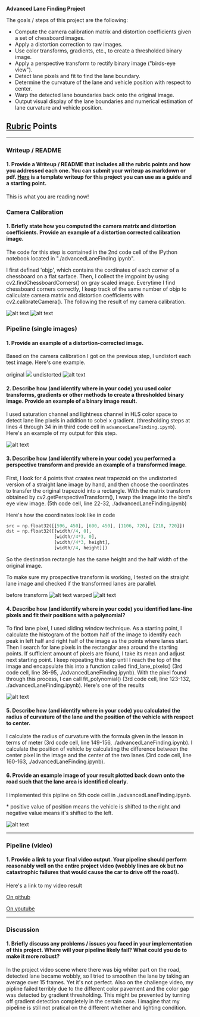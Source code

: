 
**Advanced Lane Finding Project**

The goals / steps of this project are the following:

* Compute the camera calibration matrix and distortion coefficients given a set of chessboard images.
* Apply a distortion correction to raw images.
* Use color transforms, gradients, etc., to create a thresholded binary image.
* Apply a perspective transform to rectify binary image ("birds-eye view").
* Detect lane pixels and fit to find the lane boundary.
* Determine the curvature of the lane and vehicle position with respect to center.
* Warp the detected lane boundaries back onto the original image.
* Output visual display of the lane boundaries and numerical estimation of lane curvature and vehicle position.

[//]: # (Image References)

[original]: ./output_images/camera_calib/original.jpg
[undistorted]: ./output_images/camera_calib/undistorted.jpg "Undistorted"
[test_original]: ./test_images/test2.jpg
[test_undistorted]: ./output_images/undist/test2.jpg "Road Transformed"
[image3]: ./output_images/sobel_s_channel/test2.jpg "Binary Example"
[before_warp]: ./output_images/sobel_s_channel/straight_lines2.jpg
[warped]: ./output_images/threshold_warped/straight_lines2.jpg
[lane_pixel]: ./output_images/lane_pixel/test2.jpg
[marked_lane]: ./output_images/marked_lane/test2.jpg
[video1]: ./project_video.mp4 "Video"

## [Rubric](https://review.udacity.com/#!/rubrics/571/view) Points
---

### Writeup / README

#### 1. Provide a Writeup / README that includes all the rubric points and how you addressed each one.  You can submit your writeup as markdown or pdf.  [Here](https://github.com/udacity/CarND-Advanced-Lane-Lines/blob/master/writeup_template.md) is a template writeup for this project you can use as a guide and a starting point.  

This is what you are reading now!

### Camera Calibration

#### 1. Briefly state how you computed the camera matrix and distortion coefficients. Provide an example of a distortion corrected calibration image.

The code for this step is contained in the 2nd code cell of the IPython notebook located in "./advancedLaneFinding.ipynb".  

I first defined 'objp', which contains the cordinates of each corner of a chessboard on a flat sarface. Then, I collect the imgpoint by using cv2.findChessboardCorners() on gray scaled image. Everytime I find chessboard corners correctly, I keep track of the same number of objp to caliculate camera matrix and distortion coefficients with cv2.calibrateCamera(). The following the result of my camera calibration.

![alt text][original]
![alt text][undistorted]

### Pipeline (single images)

#### 1. Provide an example of a distortion-corrected image.

Based on the camera calibration I got on the previous step, I undistort each test image.
Here's one example.

original
![][test_original]
undistorted
![alt text][test_undistorted]

#### 2. Describe how (and identify where in your code) you used color transforms, gradients or other methods to create a thresholded binary image.  Provide an example of a binary image result.

I used saturation channel and lightness channel in HLS color space to detect lane line pixels in addition to sobel x gradient.
(thresholding steps at lines 4 through 34 in in third code cell in `advancedLaneFinding.ipynb`).  Here's an example of my output for this step. 

![alt text][image3]

#### 3. Describe how (and identify where in your code) you performed a perspective transform and provide an example of a transformed image. 

First, I look for 4 points that craates neat trapezoid on the undistorted version of a straight lane image by hand, and then choose the coordinates to transfer the original trapezoid into a rectangle. With the matrix transform obtained by cv2.getPerspectiveTransform(), I warp the image into the bird's eye view image. (5th code cell, line 22-32, ./advancedLaneFinding.ipynb)

Here's how the coordinates look like in code

```python
src = np.float32([[596, 450], [690, 450], [1106, 720], [218, 720]])
dst = np.float32([[width//4, 0], 
                  [width//4*3, 0],
                  [width//4*3, height],
                  [width//4, height]])
```

So the destination rectangle has the same height and the half width of the original image.

To make sure my prospective transform is working, I tested on the straight lane image and checked if the transformed lanes are parallel.

before transform
![alt text][before_warp]
warped
![alt text][warped]

#### 4. Describe how (and identify where in your code) you identified lane-line pixels and fit their positions with a polynomial?

To find lane pixel, I used sliding window technique. As a starting point, I calculate the histogram of the bottom half of the image to identify each peak in left half and right half of the image as the points where lanes start. Then I search for lane pixels in the rectanglar area around the starting points. If sufficient amount of pixels are found, I take its mean and adjust next starting point. I keep repeating this step until I reach the top of the image and encapsulate this into a function called find_lane_pixels() (3rd code cell, line 36-95, ./advancedLaneFinding.ipynb). With the pixel found through this process, I can call fit_polynomial() (3rd code cell, line 123-132, ./advancedLaneFinding.ipynb).
Here's one of the results

![alt text][lane_pixel]

#### 5. Describe how (and identify where in your code) you calculated the radius of curvature of the lane and the position of the vehicle with respect to center.

I calculate the radius of curvature with the formula given in the lesson in terms of meter (3rd code cell, line 149-156, ./advancedLaneFinding.ipynb).
I calculate the position of vehicle by calculating the difference between the center pixel in the image and the center of the two lanes (3rd code cell, line 160-163, ./advancedLaneFinding.ipynb).

#### 6. Provide an example image of your result plotted back down onto the road such that the lane area is identified clearly.

I implemented this pipline on 5th code cell in ./advancedLaneFinding.ipynb.

\* positive value of position means the vehicle is shifted to the right and negative value means it's shifted to the left.

![alt text][marked_lane]

---

### Pipeline (video)

#### 1. Provide a link to your final video output.  Your pipeline should perform reasonably well on the entire project video (wobbly lines are ok but no catastrophic failures that would cause the car to drive off the road!).

Here's a link to my video result

[On github](./output_videos/marked_project_video.mp4)

[On youtube](https://youtu.be/7qnh5_HvZZ0)

---

### Discussion

#### 1. Briefly discuss any problems / issues you faced in your implementation of this project.  Where will your pipeline likely fail?  What could you do to make it more robust?

In the project video scene where there was big whiter part on the road, detected lane became wobbly, so I tried to smoothen the lane by taking an average over 15 frames. Yet it's not perfect. Also on the challenge video, my pipline failed terribly due to the different color pavement and the color gap was detected by gradient thresholding. This might be prevented by turning off gradient detection completely in the certain case. I imagine that my pipeline is still not pratical on the different whether and lighting condition.
